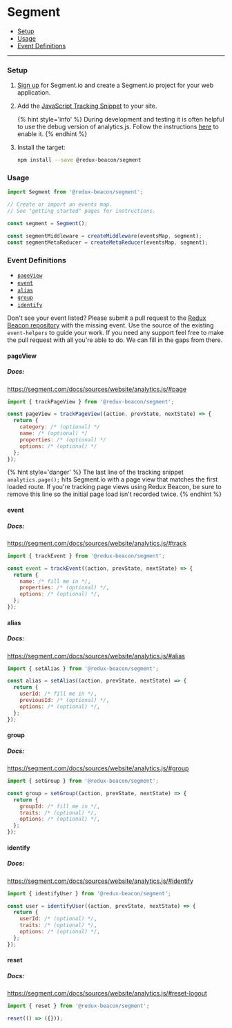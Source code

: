 # Segment

* [Setup](#setup)
* [Usage](#usage)
* [Event Definitions](#event-definitions)

----

### Setup

1. [Sign up](https://segment.com/signup) for Segment.io and create a Segment.io project for your web application.

2. Add the
   [JavaScript Tracking Snippet](https://segment.com/docs/sources/website/analytics.js/quickstart/)
   to your site.

    {% hint style='info' %}
    During development and testing it is often helpful to use the debug
    version of analytics.js. Follow the instructions
    [here](https://segment.com/docs/sources/website/analytics.js/#debug)
    to enable it.
    {% endhint %}

3. Install the target:

    ```bash
    npm install --save @redux-beacon/segment
    ```

### Usage

```js
import Segment from '@redux-beacon/segment';

// Create or import an events map.
// See "getting started" pages for instructions.

const segment = Segment();

const segmentMiddleware = createMiddleware(eventsMap, segment);
const segmentMetaReducer = createMetaReducer(eventsMap, segment);
```

### Event Definitions

* [`pageView`](#pageview)
* [`event`](#event)
* [`alias`](#alias)
* [`group`](#group)
* [`identify`](#identify)

Don't see your event listed? Please submit a pull request to
the [Redux Beacon repository](https://github.com/rangle/redux-beacon) with the
missing event. Use the source of the existing `event-helpers` to guide your
work. If you need any support feel free to make the pull request with all you're
able to do. We can fill in the gaps from there.

#### pageView
##### Docs:
https://segment.com/docs/sources/website/analytics.js/#page

```js
import { trackPageView } from '@redux-beacon/segment';

const pageView = trackPageView((action, prevState, nextState) => {
  return {
    category: /* (optional) */
    name: /* (optional) */
    properties: /* (optional) */
    options: /* (optional) */
  };
});
```

{% hint style='danger' %}
The last line of the tracking snippet `analytics.page();` hits Segment.io
with a page view that matches the first loaded route. If you're tracking
page views using Redux Beacon, be sure to remove this line so the initial
page load isn't recorded twice.
{% endhint %}

#### event
##### Docs:
https://segment.com/docs/sources/website/analytics.js/#track

```js
import { trackEvent } from '@redux-beacon/segment';

const event = trackEvent((action, prevState, nextState) => {
  return {
    name: /* fill me in */,
    properties: /* (optional) */,
    options: /* (optional) */,
  };
});
```



#### alias
##### Docs:
https://segment.com/docs/sources/website/analytics.js/#alias

```js
import { setAlias } from '@redux-beacon/segment';

const alias = setAlias((action, prevState, nextState) => {
  return {
    userId: /* fill me in */,
    previousId: /* (optional) */,
    options: /* (optional) */,
  };
});
```



#### group
##### Docs:
https://segment.com/docs/sources/website/analytics.js/#group

```js
import { setGroup } from '@redux-beacon/segment';

const group = setGroup((action, prevState, nextState) => {
  return {
    groupId: /* fill me in */,
    traits: /* (optional) */,
    options: /* (optional) */,
  };
});
```



#### identify
##### Docs:
https://segment.com/docs/sources/website/analytics.js/#identify

```js
import { identifyUser } from '@redux-beacon/segment';

const user = identifyUser((action, prevState, nextState) => {
  return {
    userId: /* (optional) */,
    traits: /* (optional) */,
    options: /* (optional) */,
  };
});
```


#### reset
##### Docs:
https://segment.com/docs/sources/website/analytics.js/#reset-logout

```js
import { reset } from '@redux-beacon/segment';

reset(() => ({}));
```
